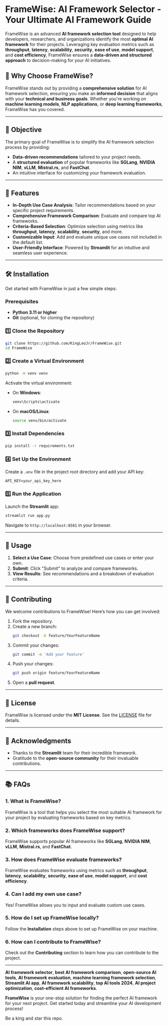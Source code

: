 # FrameWise: AI Framework Selector - Your Ultimate AI Framework Guide

FrameWise is an advanced **AI framework selection tool** designed to help developers, researchers, and organizations identify the most **optimal AI framework** for their projects. Leveraging key evaluation metrics such as **throughput**, **latency**, **scalability**, **security**, **ease of use**, **model support**, and **cost efficiency**, FrameWise ensures a **data-driven and structured approach** to decision-making for your AI initiatives.

## 🌟 Why Choose FrameWise?

FrameWise stands out by providing a **comprehensive solution** for AI framework selection, ensuring you make an **informed decision** that aligns with your **technical and business goals**. Whether you're working on **machine learning models**, **NLP applications**, or **deep learning frameworks**, FrameWise has you covered.

---

## 🎯 Objective

The primary goal of FrameWise is to simplify the AI framework selection process by providing:
- **Data-driven recommendations** tailored to your project needs.
- A **structured evaluation** of popular frameworks like **SGLang**, **NVIDIA NIM**, **vLLM**, **Mistral.rs**, and **FastChat**.
- An intuitive interface for customizing your framework evaluation.

---

## 🚀 Features

- **In-Depth Use Case Analysis**: Tailor recommendations based on your specific project requirements.
- **Comprehensive Framework Comparison**: Evaluate and compare top AI frameworks.
- **Criteria-Based Selection**: Optimize selection using metrics like **throughput**, **latency**, **scalability**, **security**, and more.
- **Customizable Input**: Add and evaluate unique use cases not included in the default list.
- **User-Friendly Interface**: Powered by **Streamlit** for an intuitive and seamless user experience.

---

## 🛠️ Installation

Get started with FrameWise in just a few simple steps:

### Prerequisites
- **Python 3.11 or higher**
- **Git** (optional, for cloning the repository)

### 1️⃣ Clone the Repository
```bash
git clone https://github.com/KingLeoJr/FrameWise.git
cd FrameWise
```

### 2️⃣ Create a Virtual Environment
```bash
python -m venv venv
```

Activate the virtual environment:

- On **Windows**:
  ```bash
  venv\Scripts\activate
  ```
- On **macOS/Linux**:
  ```bash
  source venv/bin/activate
  ```

### 3️⃣ Install Dependencies
```bash
pip install -r requirements.txt
```

### 4️⃣ Set Up the Environment
Create a `.env` file in the project root directory and add your API key:
```plaintext
API_KEY=your_api_key_here
```

### 5️⃣ Run the Application
Launch the **Streamlit** app:
```bash
streamlit run app.py
```

Navigate to `http://localhost:8501` in your browser.

---

## 📖 Usage

1. **Select a Use Case**: Choose from predefined use cases or enter your own.
2. **Submit**: Click "Submit" to analyze and compare frameworks.
3. **View Results**: See recommendations and a breakdown of evaluation criteria.

---

## 🤝 Contributing

We welcome contributions to FrameWise! Here’s how you can get involved:

1. Fork the repository.
2. Create a new branch:
   ```bash
   git checkout -b feature/YourFeatureName
   ```
3. Commit your changes:
   ```bash
   git commit -m 'Add your feature'
   ```
4. Push your changes:
   ```bash
   git push origin feature/YourFeatureName
   ```
5. Open a **pull request**.

---

## 📜 License

FrameWise is licensed under the **MIT License**. See the [LICENSE](LICENSE) file for details.

---

## 🙌 Acknowledgments

- Thanks to the **Streamlit** team for their incredible framework.
- Gratitude to the **open-source community** for their invaluable contributions.

---

## 📚 FAQs

### 1. **What is FrameWise?**
FrameWise is a tool that helps you select the most suitable AI framework for your project by evaluating frameworks based on key metrics.

### 2. **Which frameworks does FrameWise support?**
FrameWise supports popular AI frameworks like **SGLang**, **NVIDIA NIM**, **vLLM**, **Mistral.rs**, and **FastChat**.

### 3. **How does FrameWise evaluate frameworks?**
FrameWise evaluates frameworks using metrics such as **throughput**, **latency**, **scalability**, **security**, **ease of use**, **model support**, and **cost efficiency**.

### 4. **Can I add my own use case?**
Yes! FrameWise allows you to input and evaluate custom use cases.

### 5. **How do I set up FrameWise locally?**
Follow the **Installation** steps above to set up FrameWise on your machine.

### 6. **How can I contribute to FrameWise?**
Check out the **Contributing** section to learn how you can contribute to the project.

---



**AI framework selector**, **best AI framework comparison**, **open-source AI tools**, **AI framework evaluation**, **machine learning framework selection**, **Streamlit AI app**, **AI framework scalability**, **top AI tools 2024**, **AI project optimization**, **cost-efficient AI frameworks**.

**FrameWise** is your one-stop solution for finding the perfect AI framework for your next project. Get started today and streamline your AI development process!


Be a king and star this repo.
